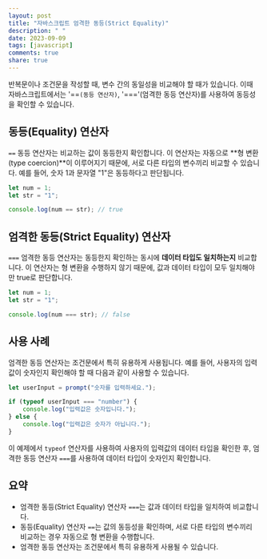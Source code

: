 ```yaml
---
layout: post
title: "자바스크립트 엄격한 동등(Strict Equality)"
description: " "
date: 2023-09-09
tags: [javascript]
comments: true
share: true
---
```


반복문이나 조건문을 작성할 때, 변수 간의 동일성을 비교해야 할 때가 있습니다. 이때 자바스크립트에서는 '==`(동등 연산자)`, '==='(엄격한 동등 연산자)를 사용하여 동등성을 확인할 수 있습니다. 

## 동등(Equality) 연산자

`==` 동등 연산자는 비교하는 값이 동등한지 확인합니다. 이 연산자는 자동으로 **형 변환(type coercion)**이 이루어지기 때문에, 서로 다른 타입의 변수끼리 비교할 수 있습니다. 예를 들어, 숫자 1과 문자열 "1"은 동등하다고 판단됩니다.

```javascript
let num = 1;
let str = "1";

console.log(num == str); // true
```

## 엄격한 동등(Strict Equality) 연산자

`===` 엄격한 동등 연산자는 동등한지 확인하는 동시에 **데이터 타입도 일치하는지** 비교합니다. 이 연산자는 형 변환을 수행하지 않기 때문에, 값과 데이터 타입이 모두 일치해야만 true로 판단합니다.

```javascript
let num = 1;
let str = "1";

console.log(num === str); // false
```

## 사용 사례

엄격한 동등 연산자는 조건문에서 특히 유용하게 사용됩니다. 예를 들어, 사용자의 입력값이 숫자인지 확인해야 할 때 다음과 같이 사용할 수 있습니다.

```javascript
let userInput = prompt("숫자를 입력하세요.");

if (typeof userInput === "number") {
    console.log("입력값은 숫자입니다.");
} else {
    console.log("입력값은 숫자가 아닙니다.");
}
```

이 예제에서 `typeof` 연산자를 사용하여 사용자의 입력값의 데이터 타입을 확인한 후, 엄격한 동등 연산자 `===`를 사용하여 데이터 타입이 숫자인지 확인합니다.

## 요약

- 엄격한 동등(Strict Equality) 연산자 `===`는 값과 데이터 타입을 일치하여 비교합니다.
- 동등(Equality) 연산자 `==`는 값의 동등성을 확인하며, 서로 다른 타입의 변수끼리 비교하는 경우 자동으로 형 변환을 수행합니다.
- 엄격한 동등 연산자는 조건문에서 특히 유용하게 사용될 수 있습니다.